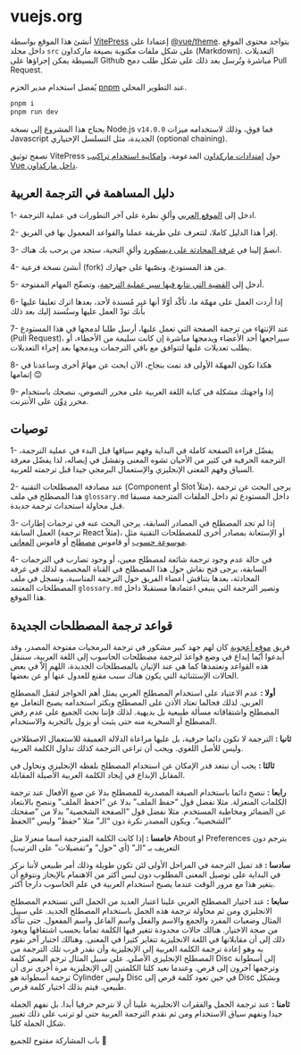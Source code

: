 # vuejs.org

أنشئ هذا الموقع بواسطة [VitePress](https://github.com/vuejs/vitepress) إعتمادا على [@vue/theme](https://github.com/vuejs/vue-theme). يتواجد محتوى الموقع داخل مجلد `src` على شكل ملفات مكتوبة بصيغة ماركداون (Markdown). التعديلات البسيطة يمكن إجراؤها على Github مباشرة وتُرسل بعد ذلك على شكل طلب دمج Pull Request.

يُفضل استخدام مدير الحزم [pnpm](https://pnpm.io/) عند التطوير المحلي.

```bash
pnpm i
pnpm run dev
```

يحتاج هذا المشروع إلى نسخة Node.js `v14.0.0` فما فوق، وذلك لاستخدامه ميزات Javascript الجديدة، مثل التسلسل الإختياري (optional chaining).

تصفح توثيق VitePress حول [إمتدادات ماركداون](https://vitepress.vuejs.org/guide/markdown.html) المدعومة، [وإمكانية استخدام تراكيب Vue داخل ماركداون](https://vitepress.vuejs.org/guide/using-vue.html).

## دليل المساهمة في الترجمة العربية

1- ادخل إلى [الموقع العربي](https://vuejs-docs-ar.netlify.app) وألقِ نظرة على آخر التطورات في عملية الترجمة.

2- إقرأ هذا الدليل كاملا، لتتعرف على طريقة عملنا والقواعد المعمول بها في الفريق.

3- انضمّ إلينا في [غرفة المحادثة على ديسكورد](https://discord.gg/XFGPM24j) وألقِ التحية، ستجد من يرحب بك هناك.

4- أنشئ نسخة فرعية (fork) من هذ المستودع، ونصّبها على جهازك.

5- أدخل إلى [القضية التي نتابع فيها سير عملية الترجمة](https://github.com/Abdelaziz18003/vuejs-docs-ar/issues/2)، وتصفّح المهام المفتوحة.

6- إذا أردت العمل على مهمّة ما، تأكّد أوّلا أنها غير مُسندة لأحد، بعدها اترك تعليقا عليها بأنك تودّ العمل عليها وستُسند إليك بعد ذلك

7- عند الإنتهاء من ترجمة الصفحة التي تعمل عليها، أرسل طلبا لدمجها في هذا المستودع (Pull Request)، سيراجعها أحد الأعضاء ويدمجها مباشرة إن كانت سليمة من الأخطاء، أو يطلب تعديلات عليها لتتوافق مع باقي الترجمات ويدمجها بعد إجراء التعديلات.

8- هكذا تكون المهمّة الأولى قد تمت بنجاح، الآن ابحث عن مهامّ أخرى وساعدنا في إتمامها 😊

9- إذا واجهتك مشكلة في كتابة اللغة العربية على محرر النصوص، ننصحك باستخدام محرر [دوِّن](https://www.dawin.io/) على الأنترنت.

## توصيات

1- يفضّل قراءة الصفحة كاملة في البداية وفهم سياقها قبل البدء في عملية الترجمة، الترجمة الحرفية في كثير من الأحيان تشوه المعنى وتفشل في إيصاله، لذا يفضّل معرفة السياق وفهم المعنى الإنجليزي والإستعمال البرمجي جيدا قبل ترجمته للعربية.

2- عند مصادفة المصطلحات التقنية (Component أو Slot مثلاً)، يرجى البحث عن ترجمة هذا المصطلح في ملف `glossary.md` داخل المستودع ثم داخل الملفات المترجمة مسبقا قبل محاولة استحداث ترجمة جديدة.

3- إذا لم تجد المصطلح في المصادر السابقة، يرجى البحث عنه في ترجمات إطارات العمل السابقة (ترجمة React مثلاً)، أو الإستعانة بمصادر أخرى للمصطلحات التقنية مثل [موسوعة حسوب](https://wiki.hsoub.com) أو قاموس [مصطلح](https://mostalah.org) أو قاموس [المعاني](https://www.almaany.com/ar/dict/ar-en/).

4- في حالة عدم وجود ترجمة شائعة لمصطلح معين، أو وجود تضارب في الترجمات السابقة، يرجى فتح نقاش حول هذا المصطلح في القناة المخصصة لذلك في غرفة المحادثة، بعدها يتناقش أعضاء الفريق حول الترجمة المناسبة، وتسجل في ملف المصطلحات المعتمد `glossary.md` وتصير الترجمة التي ينبغي اعتمادها مستقبلا داخل هذا الموقع.

## قواعد ترجمة المصطلحات الجديدة

فريق [موقع أعجوبة](https://web.archive.org/web/20220713155406/https://ojuba.org/%D8%A7%D9%84%D8%B1%D8%A6%D9%8A%D8%B3%D8%A9) كان لهم جهد كبير مشكور في ترجمة البرمجيات مفتوحة المصدر، وقد أبدعوا أيّما إبداع في وضع قواعدَ لترجمة مصطلحات الحاسوب إلى اللغة العربية،
سننقل هذه القواعد ونعتمدها كما هي عند الإتيان بالمصطلحات الجديدة، اللهم إلاّ في بعض الحالات الإستثنائية التي يكون هناك سبب مقنع للعدول عنها أو عن بعضها.

**أولا :** عدم الاعتياد على استخدام المصطلح العربي يمثل أهم الحواجز لتقبل المصطلح العربي. لذلك فحالما تعتاد الأذن على المصطلح ويكثر استخدامه يصبح التعامل مع المصطلح واشتقاقاته مسألة طبيعية بل بديهية. لذلك فإننا نحث الجميع على عدم رفض المصطلح أو السخرية منه حتى يثبت أو يزول بالتجربة والاستخدام.

**ثانيا :** الترجمة لا تكون دائما حرفية، بل عليها مراعاة الدلالة العميقة للاستعمال الاصطلاحي وليس للأصل اللغوي. ويجب أن تراعي الترجمة كذلك تداول الكلمة العربية.

**ثالثا :** يجب أن نبتعد قدر الإمكان عن استخدام المصطلح بلفظه الإنجليزي ونحاول في المقابل الإبداع في إيجاد الكلمة العربية الأصيلة المقابلة.

**رابعا :** ننصح دائما باستخدام الصيغة المصدرية للمصطلح بدلا عن صيغ الأفعال عند ترجمة الكلمات المنعزلة. مثلا نفضل قول “حفظ الملف” بدلا عن “احفظ الملف” وننصح بالابتعاد عن الضمائر ومخاطبة المستخدم. مثلا نفضل قول “الصفحة الشخصية” بدلا من “صفحتك الشخصية”. ويكون المصدر نكرة دون “الـ” مثلا “حفظ” وليس “الحفظ”

**خامسا :** إذا كانت الكلمة المترجمة اسما منعزلا مثل About او Preferences يترجم دون التعريف بـ “الـ” (أي “حول” و“تفضيلات” على الترتيب)

**سادسا :** قد تميل الترجمة في المراحل الأولى لئن تكون طويلة وذلك أمر طبيعي لأننا نركز في البداية على توصيل المعنى المطلوب دون لبس أكثر من الاهتمام بالإيجاز ونتوقع أن يتغير هذا مع مرور الوقت عندما يصبح استخدام العربية في علم الحاسوب دارجا أكثر.

**سابعا :** عند اختيار المصطلح العربي علينا اعتبار العديد من الجمل التي تستخدم المصطلح الانجليزي ومن ثم محاولة ترجمة هذه الجمل باستخدام المصطلح الجديد. على سبيل المثال وضعيات المفرد والجمع والاسم والفعل واسم الفاعل واسم المفعول. حتى نتأكد من صحة الاختيار. هنالك حالات محدودة تتغير فيها الكلمة تماما بحسب اشتقاقها ويعود ذلك إلى أن مقابلاتها في اللغة الانجليزية تتغاير كثيرا في المعنى. وهنالك اختبار آخر نقوم به وهو إعادة ترجمة الكلمة العربية إلى الإنجليزية وأن نقدر قرب تلك الترجمة من المصطلح الإنجليزي الأصلي. على سبيل المثال ترجم البعض كلمة Disc إلى أسطوانة وترجمها آخرون إلى قرص. وعندما نعيد كلتا الكلمتين إلى الإنجليزية مرة أخرى نرى أن ترجمة أسطوانة هو Cylinder وليس Disc في حين تعود كلمة قرص إلى Disc وبشكل طبيعي. فيتم بذلك اختيار كلمة قرص.

**ثامنا :** عند ترجمة الجمل والفقرات الانجليزية علينا أن لا نترجم حرفيا أبدا. بل نفهم الجملة جيدا ونفهم سياق الاستخدام ومن ثم نقدم الترجمة العربية حتى لو ترتب على ذلك تغيير شكل الجملة كليا.

باب المشاركة مفتوح للجميع 🤝
